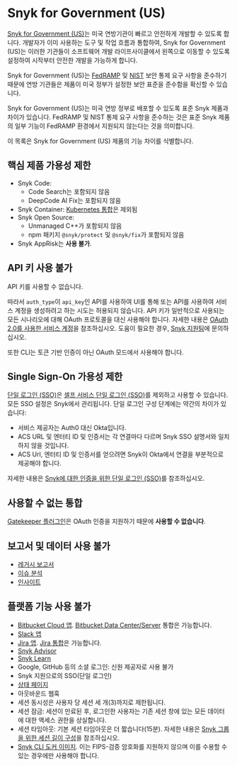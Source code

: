 # Snyk for Government (US)

[Snyk for Government (US)](https://snyk.io/government-security-solution/)는 미국 연방기관이 빠르고 안전하게 개발할 수 있도록 합니다. 개발자가 이미 사용하는 도구 및 작업 흐름과 통합하여, Snyk for Government (US)는 이러한 기관들이 소프트웨어 개발 라이프사이클에서 왼쪽으로 이동할 수 있도록 설정하여 시작부터 안전한 개발을 가능하게 합니다.

Snyk for Government (US)는 [FedRAMP](https://www.fedramp.gov/) 및 [NIST](https://www.nist.gov/) 보안 통제 요구 사항을 준수하기 때문에 연방 기관들은 제품이 미국 정부가 설정한 보안 표준을 준수함을 확신할 수 있습니다.

Snyk for Government (US)는 미국 연방 정부로 배포할 수 있도록 표준 Snyk 제품과 차이가 있습니다. FedRAMP 및 NIST 통제 요구 사항을 준수하는 것은 표준 Snyk 제품의 일부 기능이 FedRAMP 환경에서 지원되지 않는다는 것을 의미합니다.

이 목록은 Snyk for Government (US) 제품의 기능 차이를 식별합니다.

## 핵심 제품 가용성 제한

* Snyk Code:
  * Code Search는 포함되지 않음
  * DeepCode AI Fix는 포함되지 않음
* Snyk Container: [Kubernetes 통합](https://docs.snyk.io/scan-applications/snyk-container/kubernetes-integration/kubernetes-integration-overview)은 제외됨
* Snyk Open Source:
  * Unmanaged C++가 포함되지 않음
  * npm 패키지 `@snyk/protect` 및 `@snyk/fix`가 포함되지 않음
* Snyk AppRisk는 **사용 불가**.

## API 키 사용 불가

API 키를 사용할 수 없습니다.

따라서 `auth_type`이 `api_key`인 API를 사용하여 UI를 통해 또는 API를 사용하여 서비스 계정을 생성하려고 하는 시도는 허용되지 않습니다. API 키가 일반적으로 사용되는 모든 시나리오에 대해 OAuth 프로토콜을 대신 사용해야 합니다. 자세한 내용은 [OAuth 2.0를 사용한 서비스 계정](https://docs.snyk.io/enterprise-configuration/service-accounts/service-accounts-using-oauth-2.0)을 참조하십시오. 도움이 필요한 경우, [Snyk 지원팀](https://support.snyk.io)에 문의하십시오.

또한 CLI는 토큰 기반 인증이 아닌 OAuth 모드에서 사용해야 합니다.

## Single Sign-On 가용성 제한

[단일 로그인 (SSO)](../enterprise-setup/single-sign-on-sso-for-authentication-to-snyk/)은 [셀프 서비스 단일 로그인 (SSO)](../enterprise-setup/single-sign-on-sso-for-authentication-to-snyk/configure-self-serve-single-sign-on-sso/)를 제외하고 사용할 수 있습니다. 모든 SSO 설정은 Snyk에서 관리됩니다. 단일 로그인 구성 단계에는 약간의 차이가 있습니다:

* 서비스 제공자는 Auth0 대신 Okta입니다.
* ACS URL 및 엔터티 ID 및 인증서는 각 연결마다 다르며 Snyk SSO 설명서와 일치하지 않을 것입니다.
* ACS Url, 엔터티 ID 및 인증서를 얻으려면 Snyk이 Okta에서 연결을 부분적으로 제공해야 합니다.

자세한 내용은 [Snyk에 대한 인증을 위한 단일 로그인 (SSO)](../enterprise-setup/single-sign-on-sso-for-authentication-to-snyk/)를 참조하십시오.

## 사용할 수 없는 통합

[Gatekeeper 플러그인](../scan-with-snyk/snyk-open-source/manage-vulnerabilities/gatekeeper-plugins/)은 OAuth 인증을 지원하기 때문에 **사용할 수 없습니다**.

## 보고서 및 데이터 사용 불가

* [레거시 보고서](../manage-issues/reporting/legacy-reports/)
* [이슈 분석](../manage-risk/enterprise-analytics/issues-analytics.md)
* [인사이트](../manage-risk/prioritize-issues-for-fixing/using-the-issues-ui-with-snyk-apprisk/)

## 플랫폼 기능 사용 불가

* [Bitbucket Cloud 앱](../scm-ide-and-ci-cd-integrations/snyk-scm-integrations/bitbucket-cloud-app.md). [Bitbucket Data Center/Server](../scm-ide-and-ci-cd-integrations/snyk-scm-integrations/bitbucket-data-center-server.md) 통합은 가능합니다.
* [Slack 앱](../integrate-with-snyk/jira-and-slack-integrations/slack-app.md)
* [Jira 앱](../integrate-with-snyk/jira-and-slack-integrations/snyk-security-in-jira-cloud-integration.md). [Jira 통합](../integrate-with-snyk/jira-and-slack-integrations/jira-integration.md)은 가능합니다.
* [Snyk Advisor](https://snyk.io/advisor/)
* [Snyk Learn](https://learn.snyk.io/?)
* Google, GitHub 등의 소셜 로그인: 신원 제공자로 사용 불가
* Snyk 지원으로의 SSO(단일 로그인)
* [상태 페이지](https://status.snyk.io)
* 아웃바운드 웹훅
* 세션 동시성은 사용자 당 세션 세 개(3)까지로 제한됩니다.
* 세션 잠금: 세션이 만료된 후, 로그인한 사용자는 기존 세션 창에 있는 모든 데이터에 대한 액세스 권한을 상실합니다.
* 세션 타임아웃: 기본 세션 타임아웃은 더 짧습니다(15분). 자세한 내용은 [Snyk 그룹을 위한 세션 길이 구성](../snyk-admin/groups-and-organizations/groups/configure-session-length-for-a-snyk-group.md)을 참조하십시오.
* [Snyk CLI 도커 이미지](../snyk-cli/install-or-update-the-snyk-cli/#snyk-cli-in-a-docker-image). 이는 FIPS-검증 암호화를 지원하지 않으며 이를 수용할 수 있는 경우에만 사용해야 합니다.